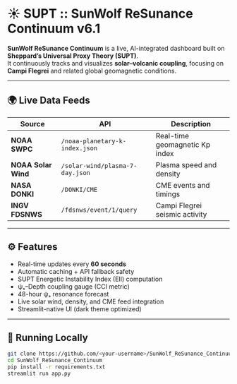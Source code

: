 # ☀️ SUPT :: SunWolf ReSunance Continuum v6.1

**SunWolf ReSunance Continuum** is a live, AI-integrated dashboard built on **Sheppard’s Universal Proxy Theory (SUPT)**.  
It continuously tracks and visualizes **solar–volcanic coupling**, focusing on **Campi Flegrei** and related global geomagnetic conditions.

---

## 🌍 Live Data Feeds
| Source | API | Description |
|--------|-----|-------------|
| **NOAA SWPC** | `/noaa-planetary-k-index.json` | Real-time geomagnetic Kp index |
| **NOAA Solar Wind** | `/solar-wind/plasma-7-day.json` | Plasma speed and density |
| **NASA DONKI** | `/DONKI/CME` | CME events and timings |
| **INGV FDSNWS** | `/fdsnws/event/1/query` | Campi Flegrei seismic activity |

---

## ⚙️ Features
- Real-time updates every **60 seconds**
- Automatic caching + API fallback safety
- SUPT Energetic Instability Index (EII) computation
- ψₛ–Depth coupling gauge (CCI metric)
- 48-hour ψₛ resonance forecast
- Live solar wind, density, and CME feed integration
- Streamlit-native UI (dark theme optimized)

---

## 🚀 Running Locally
```bash
git clone https://github.com/<your-username>/SunWolf_ReSunance_Continuum.git
cd SunWolf_ReSunance_Continuum
pip install -r requirements.txt
streamlit run app.py
